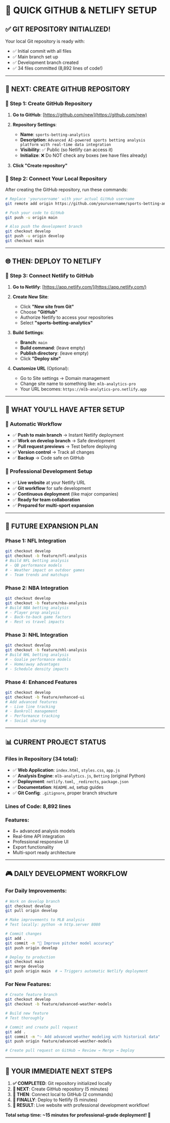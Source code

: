 # 🎯 QUICK GITHUB & NETLIFY SETUP

## ✅ **GIT REPOSITORY INITIALIZED!**

Your local Git repository is ready with:
- ✅ Initial commit with all files
- ✅ Main branch set up
- ✅ Development branch created
- ✅ 34 files committed (8,892 lines of code!)

---

## 🚀 **NEXT: CREATE GITHUB REPOSITORY**

### **🔗 Step 1: Create GitHub Repository**

1. **Go to GitHub**: [https://github.com/new](https://github.com/new)

2. **Repository Settings**:
   - **Name**: `sports-betting-analytics`
   - **Description**: `Advanced AI-powered sports betting analysis platform with real-time data integration`
   - **Visibility**: ✅ Public (so Netlify can access it)
   - **Initialize**: ❌ Do NOT check any boxes (we have files already)

3. **Click "Create repository"**

### **🔗 Step 2: Connect Your Local Repository**

After creating the GitHub repository, run these commands:

```bash
# Replace 'yourusername' with your actual GitHub username
git remote add origin https://github.com/yourusername/sports-betting-analytics.git

# Push your code to GitHub
git push -u origin main

# Also push the development branch
git checkout develop
git push -u origin develop
git checkout main
```

---

## 🌐 **THEN: DEPLOY TO NETLIFY**

### **🔗 Step 3: Connect Netlify to GitHub**

1. **Go to Netlify**: [https://app.netlify.com/](https://app.netlify.com/)

2. **Create New Site**:
   - Click **"New site from Git"**
   - Choose **"GitHub"**
   - Authorize Netlify to access your repositories
   - Select **"sports-betting-analytics"**

3. **Build Settings**:
   - **Branch**: `main`
   - **Build command**: (leave empty)
   - **Publish directory**: (leave empty)
   - Click **"Deploy site"**

4. **Customize URL** (Optional):
   - Go to Site settings → Domain management
   - Change site name to something like: `mlb-analytics-pro`
   - Your URL becomes: `https://mlb-analytics-pro.netlify.app`

---

## 🎯 **WHAT YOU'LL HAVE AFTER SETUP**

### **🔄 Automatic Workflow**
- ✅ **Push to main branch** → Instant Netlify deployment
- ✅ **Work on develop branch** → Safe development
- ✅ **Pull request previews** → Test before deploying
- ✅ **Version control** → Track all changes
- ✅ **Backup** → Code safe on GitHub

### **🚀 Professional Development Setup**
- ✅ **Live website** at your Netlify URL
- ✅ **Git workflow** for safe development
- ✅ **Continuous deployment** (like major companies)
- ✅ **Ready for team collaboration**
- ✅ **Prepared for multi-sport expansion**

---

## 🔮 **FUTURE EXPANSION PLAN**

### **Phase 1: NFL Integration**
```bash
git checkout develop
git checkout -b feature/nfl-analysis
# Build NFL betting analysis
# - QB performance models
# - Weather impact on outdoor games
# - Team trends and matchups
```

### **Phase 2: NBA Integration**
```bash
git checkout develop  
git checkout -b feature/nba-analysis
# Build NBA betting analysis
# - Player prop analysis
# - Back-to-back game factors
# - Rest vs travel impacts
```

### **Phase 3: NHL Integration**
```bash
git checkout develop
git checkout -b feature/nhl-analysis
# Build NHL betting analysis
# - Goalie performance models
# - Home/away advantages
# - Schedule density impacts
```

### **Phase 4: Enhanced Features**
```bash
git checkout develop
git checkout -b feature/enhanced-ui
# Add advanced features
# - Live line tracking
# - Bankroll management
# - Performance tracking
# - Social sharing
```

---

## 📊 **CURRENT PROJECT STATUS**

### **Files in Repository (34 total)**:
- ✅ **Web Application**: `index.html`, `styles.css`, `app.js`
- ✅ **Analysis Engine**: `mlb-analytics.js`, `Betting` (original Python)
- ✅ **Deployment**: `netlify.toml`, `_redirects`, `package.json`
- ✅ **Documentation**: `README.md`, setup guides
- ✅ **Git Config**: `.gitignore`, proper branch structure

### **Lines of Code**: 8,892 lines
### **Features**: 
- 8+ advanced analysis models
- Real-time API integration
- Professional responsive UI
- Export functionality
- Multi-sport ready architecture

---

## 🎮 **DAILY DEVELOPMENT WORKFLOW**

### **For Daily Improvements**:
```bash
# Work on develop branch
git checkout develop
git pull origin develop

# Make improvements to MLB analysis
# Test locally: python -m http.server 8080

# Commit changes
git add .
git commit -m "🔧 Improve pitcher model accuracy"
git push origin develop

# Deploy to production
git checkout main
git merge develop
git push origin main  # → Triggers automatic Netlify deployment
```

### **For New Features**:
```bash
# Create feature branch
git checkout develop
git checkout -b feature/advanced-weather-models

# Build new feature
# Test thoroughly

# Commit and create pull request
git add .
git commit -m "✨ Add advanced weather modeling with historical data"
git push origin feature/advanced-weather-models

# Create pull request on GitHub → Review → Merge → Deploy
```

---

## 🎯 **YOUR IMMEDIATE NEXT STEPS**

1. **✅ COMPLETED**: Git repository initialized locally
2. **🎯 NEXT**: Create GitHub repository (5 minutes)
3. **🎯 THEN**: Connect local to GitHub (2 commands)
4. **🎯 FINALLY**: Deploy to Netlify (5 minutes)
5. **🎯 RESULT**: Live website with professional development workflow!

**Total setup time: ~15 minutes for professional-grade deployment! 🚀**
